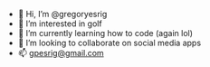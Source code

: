 - 👋 Hi, I’m @gregoryesrig
- 👀 I’m interested in golf
- 🌱 I’m currently learning how to code (again lol)
- 💞️ I’m looking to collaborate on social media apps
- 📫 gpesrig@gmail.com

<!---
gregoryesrig/gregoryesrig is a ✨ special ✨ repository because its `README.md` (this file) appears on your GitHub profile.
You can click the Preview link to take a look at your changes.
--->

